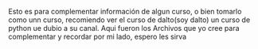
Esto es para complementar información de algun curso, o bien tomarlo como unn curso, recomiendo ver el curso de dalto(soy dalto) un curso de python ue dubio a su canal.
Aqui fueron los Archivos que yo cree para complementar y recordar por mi lado, espero les sirva
